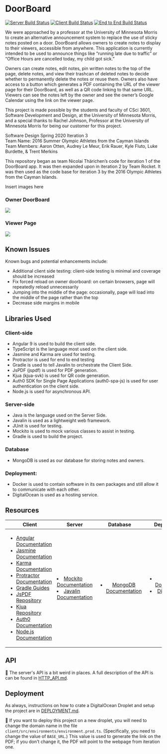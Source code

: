 # DoorBoard

[![Server Build Status](../../workflows/Server%20Java/badge.svg)](../../actions?query=workflow%3A"Server+Java")
[![Client Build Status](../../workflows/Client%20Angular/badge.svg)](../../actions?query=workflow%3A"Client+Angular")
[![End to End Build Status](../../workflows/End-to-End/badge.svg)](../../actions?query=workflow%3AEnd-to-End)

We were approached by a professor at the University of Minnesota Morris to create an alternative announcement system to replace the use of sticky notes posted on a door. DoorBoard allows owners to create notes to display to their viewers, accessible from anywhere. This application is currently intended to be used to announce things like “running late due to traffic” or  “Office Hours are cancelled today, my child got sick.”

Owners can create notes, edit notes,  pin written notes to the top of the page, delete notes, and view their trashcan of deleted notes to decide whether to permanently delete the notes or reuse them. Owners also have access to a button which generates a PDF containing the URL of the viewer page for their DoorBoard, as well as a QR code linking to that same URL.
Viewers can see the notes left by the owner and see the owner’s Google Calendar using the link on the viewer page.

This project is made possible by the students and faculty of CSci 3601, Software Development and Design, at the University of Minnesota Morris, and a special thanks to Rachel Johnson, Professor at the University of Minnesota Morris for being our customer for this project. 

Software Design Spring 2020 Iteration 3 <br>
Team Name: 2016 Summer Olympic Athletes from the Cayman Islands <br>
Team Members: Aaron Otten, Audrey Le Meur, Erik Rauer, Kyle Fluto, Luke Burdette, & Trent Merkins

This repository began as team Nicolai Thärichen’s code for iteration 1 of the DoorBoard app. It was then expanded upon in iteration 2 by Team Rocket. It was then used as the code base for iteration 3 by the 2016 Olympic Athletes from the Cayman Islands.

Insert images here
### Owner DoorBoard
![](owner_DB.jpg)

### Viewer Page
![](viewer_PG.jpg)

## Known Issues

Known bugs and potential enhancements include:
* Additional client side testing: client-side testing is minimal and coverage should be increased
* Fix forced reload on owner doorboard: on certain browsers, page will repeatedly reload unnecessarily
* Jumping into the middle of the page: occasionally, page will load into the middle of the page rather than the top
* Decrease side margins in mobile

## Libraries Used

### Client-side
* Angular 9 is used to build the client side.
* TypeScript is the language most used on the client side.
* Jasmine and Karma are used for testing.
* Protractor is used for end to end testing
* Gradle is used to tell Javalin to orchestrate the Client Side.
* JsPDF (jspdf) is used for PDF generation.
* Kjua (kjua-svk) is used for QR code generation.
* Auth0 SDK for Single Page Applications (auth0-spa-js) is used for user authentication on the client side.
* Node.js is used for asynchronous API.

### Server-side
* Java is the language used on the Server Side.
* Javalin is used as a lightweight web framework.
* JUnit is used for testing.
* Mockito is used to mock various classes to assist in testing.
* Gradle is used to build the project.

### Database
* MongoDB is used as our database for storing notes and owners.

### Deployment:
* Docker is used to contain software in its own packages and still allow it to communicate with each other.
* DigitalOcean is used as a hosting service.

## Resources
| Client | Server | Database | Deployment |
|--------|--------|:--------:|:----------:|
| <ul> <li> [Angular Documentation](https://angular.io/docs)</li> <li>[Jasmine Documentation](https://jasmine.github.io/)</li> <li>[Karma Documentation](https://karma-runner.github.io/)</li> <li>[Protractor Documentation](https://www.protractortest.org/#/api) </li> <li>[Gradle Guides](https://gradle.org/guides/)</li> <li>[JsPDF Repository](https://github.com/MrRio/jsPDF)</li> <li>[Kjua Repository](https://github.com/werthdavid/kjua)</li> <li>[Auth0 Documentation](https://auth0.com/docs/)</li> <li>[Node.js Documentation](https://nodejs.org/en/docs/)</li> </ul> |  <li>[Mockito Documentation](https://javadoc.io/doc/org.mockito/mockito-core/latest/org/mockito/Mockito.html)</li> <li>[Javalin Documentation](https://javalin.io/documentation)</li> | <ul> <li> [MongoDB Documentation](https://docs.mongodb.com/) </li> </ul> | <ul> <li> [Docker Documentation](https://docs.docker.com/) </li> <li> [Digital Ocean Tutorials](https://www.digitalocean.com/community/tutorials) </li> </ul> |

## API

 🐚 The server's API is a bit weird in places. A full description of
 the API is can be found in [HTTP_API.md](HTTP_API.md).

 ## Deployment

 As always, instructions on how to crate a DigitalOcean Droplet and setup the project are in [DEPLOYMENT.md](DEPLOYMENT.md).

 🐚 If you want to deploy this project on a new droplet, you will need to
 change the domain name in the file
 `client/src/environments/environment.prod.ts`. (Specifically, you need to
 change the value of `BASE_URL`.) This value is used to generate the link on
 the PDF; if you don't change it, the PDF will point to the webpage from
 iteration one.
